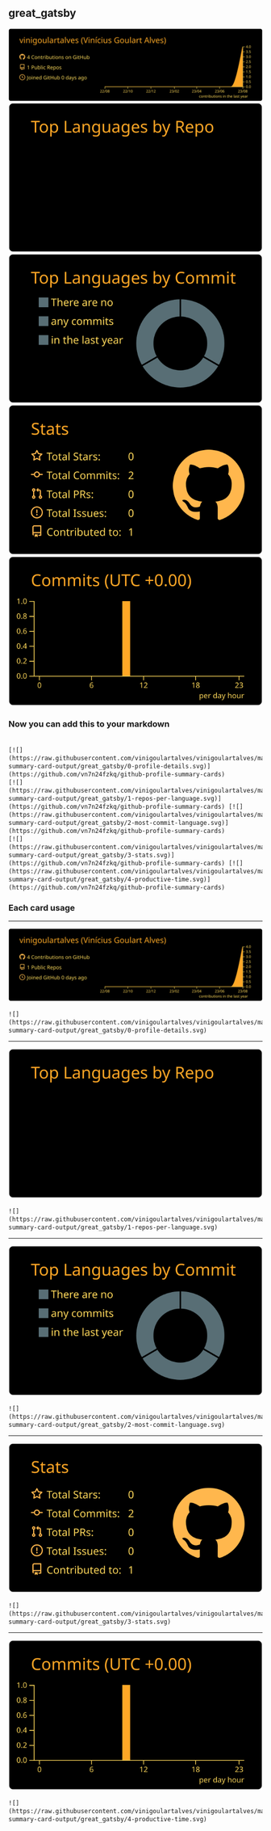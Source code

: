 ## great_gatsby

[![](./0-profile-details.svg)](https://github.com/vn7n24fzkq/github-profile-summary-cards)
[![](./1-repos-per-language.svg)](https://github.com/vn7n24fzkq/github-profile-summary-cards) [![](./2-most-commit-language.svg)](https://github.com/vn7n24fzkq/github-profile-summary-cards)
[![](./3-stats.svg)](https://github.com/vn7n24fzkq/github-profile-summary-cards) [![](./4-productive-time.svg)](https://github.com/vn7n24fzkq/github-profile-summary-cards)
### Now you can add this to your markdown
```

[![](https://raw.githubusercontent.com/vinigoulartalves/vinigoulartalves/master/profile-summary-card-output/great_gatsby/0-profile-details.svg)](https://github.com/vn7n24fzkq/github-profile-summary-cards)
[![](https://raw.githubusercontent.com/vinigoulartalves/vinigoulartalves/master/profile-summary-card-output/great_gatsby/1-repos-per-language.svg)](https://github.com/vn7n24fzkq/github-profile-summary-cards) [![](https://raw.githubusercontent.com/vinigoulartalves/vinigoulartalves/master/profile-summary-card-output/great_gatsby/2-most-commit-language.svg)](https://github.com/vn7n24fzkq/github-profile-summary-cards)
[![](https://raw.githubusercontent.com/vinigoulartalves/vinigoulartalves/master/profile-summary-card-output/great_gatsby/3-stats.svg)](https://github.com/vn7n24fzkq/github-profile-summary-cards) [![](https://raw.githubusercontent.com/vinigoulartalves/vinigoulartalves/master/profile-summary-card-output/great_gatsby/4-productive-time.svg)](https://github.com/vn7n24fzkq/github-profile-summary-cards)

```

### Each card usage
---

![](./0-profile-details.svg)

```
![](https://raw.githubusercontent.com/vinigoulartalves/vinigoulartalves/master/profile-summary-card-output/great_gatsby/0-profile-details.svg)
```

    

---

![](./1-repos-per-language.svg)

```
![](https://raw.githubusercontent.com/vinigoulartalves/vinigoulartalves/master/profile-summary-card-output/great_gatsby/1-repos-per-language.svg)
```

    

---

![](./2-most-commit-language.svg)

```
![](https://raw.githubusercontent.com/vinigoulartalves/vinigoulartalves/master/profile-summary-card-output/great_gatsby/2-most-commit-language.svg)
```

    

---

![](./3-stats.svg)

```
![](https://raw.githubusercontent.com/vinigoulartalves/vinigoulartalves/master/profile-summary-card-output/great_gatsby/3-stats.svg)
```

    

---

![](./4-productive-time.svg)

```
![](https://raw.githubusercontent.com/vinigoulartalves/vinigoulartalves/master/profile-summary-card-output/great_gatsby/4-productive-time.svg)
```

    
